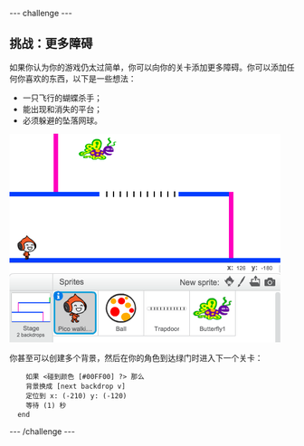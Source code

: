 --- challenge ---
## 挑战：更多障碍
如果你认为你的游戏仍太过简单，你可以向你的关卡添加更多障碍。你可以添加任何你喜欢的东西，以下是一些想法：

+ 一只飞行的蝴蝶杀手；
+ 能出现和消失的平台；
+ 必须躲避的坠落网球。

![screenshot](images/dodge-obstacles.png)

你甚至可以创建多个背景，然后在你的角色到达绿门时进入下一个关卡：

```blocks
	如果 <碰到颜色 [#00FF00] ?> 那么 
    背景换成 [next backdrop v]
    定位到 x: (-210) y: (-120)
    等待 (1) 秒
  end
```




--- /challenge ---
